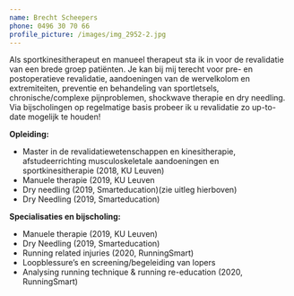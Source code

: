 ```yaml
---
name: Brecht Scheepers
phone: 0496 30 70 66
profile_picture: /images/img_2952-2.jpg
---
```

Als sportkinesitherapeut en manueel therapeut sta ik in voor de revalidatie van een brede groep patiënten. Je kan bij mij terecht voor pre- en postoperatieve revalidatie, aandoeningen van de wervelkolom en extremiteiten, preventie en behandeling van sportletsels, chronische/complexe pijnproblemen, shockwave therapie en dry needling. Via bijscholingen op regelmatige basis probeer ik u revalidatie zo up-to-date mogelijk te houden!

**Opleiding:**

* Master in de revalidatiewetenschappen en kinesitherapie, afstudeerrichting musculoskeletale aandoeningen en sportkinesitherapie (2018, KU Leuven)
* Manuele therapie (2019, KU Leuven
* Dry needling  (2019, Smarteducation)(zie uitleg hierboven)
* Dry Needling (2019, Smarteducation)

**Specialisaties en bijscholing:**

* Manuele therapie (2019, KU Leuven)
* Dry Needling (2019, Smarteducation)
* Running related injuries (2020, RunningSmart)
* Loopblessure’s en screening/begeleiding van lopers
* Analysing running technique & running re-education (2020, RunningSmart)